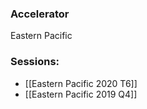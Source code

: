 
### Accelerator
Eastern Pacific
 
### Sessions: 
- [[Eastern Pacific 2020 T6]]
- [[Eastern Pacific 2019 Q4]]


